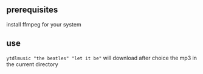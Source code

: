 ## prerequisites

install ffmpeg for your system

## use

``ytdlmusic "the beatles" "let it be"``
will download after choice the mp3 in the current directory
